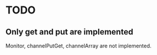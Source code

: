 TODO
===========

Only get and put are implemented
--------

Monitor, channelPutGet, channelArray are not implemented.

